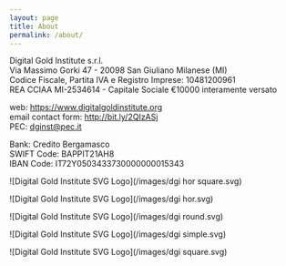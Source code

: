 ```yaml
---
layout: page
title: About
permalink: /about/
---
```


Digital Gold Institute s.r.l.  
Via Massimo Gorki 47 - 20098 San Giuliano Milanese (MI)  
Codice Fiscale, Partita IVA e Registro Imprese: 10481200961  
REA CCIAA MI-2534614 - Capitale Sociale €10000 interamente versato

web: <https://www.digitalgoldinstitute.org>  
email contact form: <http://bit.ly/2QIzASj>  
PEC: [dginst@pec.it](mailto:dginst@pec.it)

Bank: Credito Bergamasco  
SWIFT Code: BAPPIT21AH8  
IBAN Code: IT72Y0503433730000000015343

![Digital Gold Institute SVG Logo](/images/dgi hor square.svg)

![Digital Gold Institute SVG Logo](/images/dgi hor.svg)

![Digital Gold Institute SVG Logo](/images/dgi round.svg)

![Digital Gold Institute SVG Logo](/images/dgi simple.svg)

![Digital Gold Institute SVG Logo](/images/dgi square.svg)

